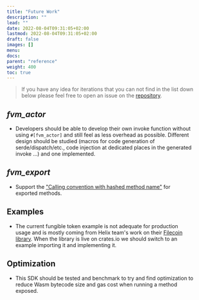```yaml
---
title: "Future Work"
description: ""
lead: ""
date: 2022-08-04T09:31:05+02:00
lastmod: 2022-08-04T09:31:05+02:00
draft: false
images: []
menu:
docs:
parent: "reference"
weight: 400
toc: true
---
```


> If you have any idea for iterations that you can not find in the list down below please feel free
> to open an issue on the [repository](https://github.com/polyphene/fvm-rs-sdk).

## _fvm_actor_

- Developers should be able to develop their own invoke function without using `#[fvm_actor]` and still
feel as less overhead as possible. Different design should be studied (macros for code  generation of
serde/dispatch/etc., code injection at dedicated places in the generated invoke ...) and one implemented.

## _fvm_export_

- Support the ["Calling convention with hashed method name"](https://github.com/filecoin-project/FIPs/blob/master/FRCs/frc-0042.md) for exported methods.

## Examples

- The current fungible token example is not adequate for production usage and is mostly coming from
Helix team's work on their [Filecoin library](https://github.com/helix-onchain/filecoin). When the library
is live on crates.io we should switch to an example importing it and implementing it.

## Optimization

- This SDK should be tested and benchmark to try and find optimization to reduce Wasm bytecode size and
gas cost when running a method exposed.
